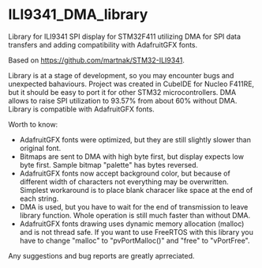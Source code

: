 # ILI9341_DMA_library
Library for ILI9341 SPI display for STM32F411 utilizing DMA for SPI data transfers and adding compatibility with AdafruitGFX fonts.

Based on https://github.com/martnak/STM32-ILI9341. 
 
Library is at a stage of development, so you may encounter bugs and unexpected bahaviours.  Project was created in CubeIDE for Nucleo F411RE, but it should be easy to port it for other STM32 microcontrollers. DMA allows to raise SPI utilization to 93.57% from about 60% without DMA. Library is compatible with AdafruitGFX fonts.

Worth to know:
* AdafruitGFX fonts were optimized, but they are still slightly slower than original font. 
* Bitmaps are sent to DMA with high byte first, but display expects low byte first. Sample bitmap "palette" has bytes reversed.
* AdafruitGFX fonts now accept background color, but because of different width of characters not everything may be overwritten. Simplest workaround is to place blank characer like space at the end of each string.
* DMA is used, but you have to wait for the end of transmission to leave library function. Whole operation is still much faster than without DMA.
* AdafruitGFX fonts drawing uses dynamic memory allocation (malloc) and is not thread safe. If you want to use FreeRTOS with this library you have to change "malloc" to "pvPortMalloc()" and "free" to "vPortFree".

Any suggestions and bug reports are greatly aprreciated.